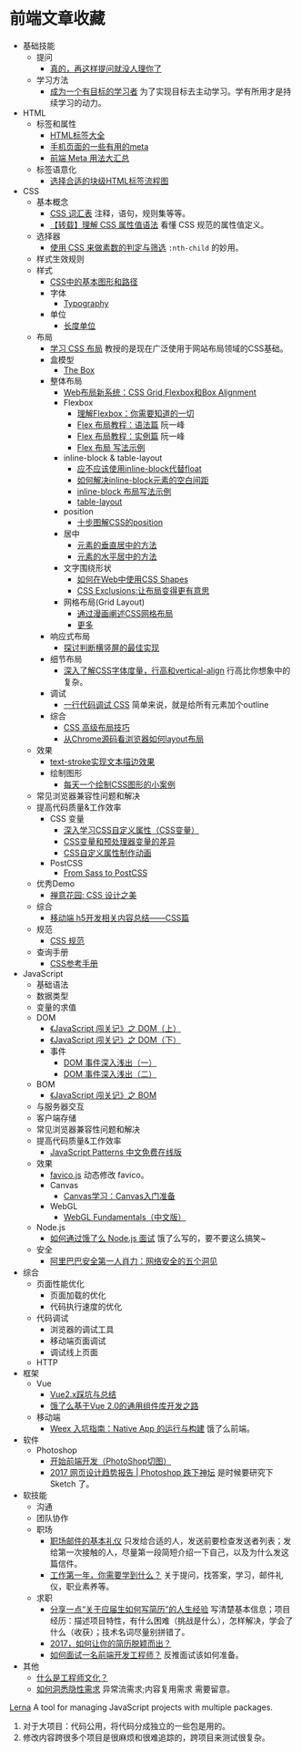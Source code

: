 # 前端文章收藏
* 基础技能
  * 提问
    * [真的，再这样提问就没人理你了](http://mp.weixin.qq.com/s/oFHMnwR7LvJjQsjF7SiJng)
  * 学习方法
    * [成为一个有目标的学习者](https://daimajia.com/2017/02/25/you-need-a-goal/) 为了实现目标去主动学习。学有所用才是持续学习的动力。
* HTML
  * 标签和属性
    * [HTML标签大全](http://www.jianshu.com/p/0676fe569396)
    * [手机页面的一些有用的meta](http://www.jianshu.com/p/a7943a969a19)
    * [前端 Meta 用法大汇总](http://www.jianshu.com/p/850d2a209ba8)
  * 标签语意化
    * [选择合适的块级HTML标签流程图](http://www.jianshu.com/p/c6dd30081358)
* CSS
  * 基本概念
    * [CSS 词汇表](http://yisibl.github.io/css-vocabulary/) 注释，语句，规则集等等。
    * [【转载】理解 CSS 属性值语法](https://www.w3cplus.com/css/understanding-the-css-property-value-syntax.html) 看懂 CSS 规范的属性值定义。
  * 选择器
    * [使用 CSS 来做素数的判定与筛选](https://zhuanlan.zhihu.com/p/24718254?hmsr=toutiao.io) `:nth-child` 的妙用。
  * 样式生效规则
  * 样式
    * [CSS中的基本图形和路径](https://www.w3cplus.com/css/basic-shapes-path.html)
    * 字体
      * [Typography](http://adamschwartz.co/magic-of-css/chapters/5-typography/)
    * 单位
      * [长度单位](https://www.w3cplus.com/blog/tags/333.html)
  * 布局
    * [学习 CSS 布局](http://zh.learnlayout.com/) 教授的是现在广泛使用于网站布局领域的CSS基础。
    * 盒模型
      * [The Box](http://adamschwartz.co/magic-of-css/chapters/1-the-box/)
    * 整体布局
      * [Web布局新系统：CSS Grid,Flexbox和Box Alignment](https://www.w3cplus.com/css/css-grids-flexbox-and-box-alignment-our-new-system-for-web-layout.html)
      * Flexbox
        * [理解Flexbox：你需要知道的一切](https://www.w3cplus.com/css3/understanding-flexbox-everything-you-need-to-know.html)
        * [Flex 布局教程：语法篇](http://www.ruanyifeng.com/blog/2015/07/flex-grammar.html) 阮一峰
        * [Flex 布局教程：实例篇](http://www.ruanyifeng.com/blog/2015/07/flex-examples.html) 阮一峰
        * [Flex 布局 写法示例](http://www.jianshu.com/p/32cc837bd47e)
      * inline-block & table-layout
        * [应不应该使用inline-block代替float](https://www.w3cplus.com/css/inline-blocks.html)
        * [如何解决inline-block元素的空白间距](https://www.w3cplus.com/css/fighting-the-space-between-inline-block-elements)
        * [inline-block 布局写法示例](http://www.jianshu.com/p/eaa1578eddb2)
        * [table-layout](http://adamschwartz.co/magic-of-css/chapters/3-tables/)
      * position
        * [十步图解CSS的position](http://cdn1.w3cplus.com/blog/229.html)
      * 居中
        * [元素的垂直居中的方法](http://www.jianshu.com/p/b3de6c5ec834)
        * [元素的水平居中的方法](http://www.jianshu.com/p/ada0ce755d7e)
      * 文字围绕形状
        * [如何在Web中使用CSS Shapes](https://www.w3cplus.com/css3/how-to-use-css-shapes-in-your-web-design.html)
        * [CSS Exclusions:让布局变得更有意思](https://www.w3cplus.com/css/css-exclusions.html)
      * 网格布局(Grid Layout)
        * [通过漫画阐述CSS网格布局](https://www.w3cplus.com/css/css-grid-layout-and-comics-as-explained-by-barry-the-cat.html)
        * [更多](https://www.w3cplus.com/blog/tags/355.html)
    * 响应式布局
      * [探讨判断横竖屏的最佳实现](http://web.jobbole.com/90465/)
    * 细节布局
      * [深入了解CSS字体度量，行高和vertical-align](http://www.w3cplus.com/css/css-font-metrics-line-height-and-vertical-align.html) 行高比你想象中的复杂。
    * 调试
      * [一行代码调试 CSS](https://github.com/ccforward/cc/issues/3)  简单来说，就是给所有元素加个outline
    * 综合
      * [CSS 高级布局技巧](https://github.com/sorrycc/blog/issues/14)
      * [从Chrome源码看浏览器如何layout布局](https://zhuanlan.zhihu.com/p/25445527)
  * 效果
    * [text-stroke实现文本描边效果](https://www.w3cplus.com/css3/text-stroke.html)
    * 绘制图形
      * [每天一个绘制CSS图形的小案例](https://github.com/sashatran/100-days-of-code/blob/master/log.md)
  * 常见浏览器兼容性问题和解决
  * 提高代码质量&工作效率
    * CSS 变量
      * [深入学习CSS自定义属性（CSS变量）](https://www.w3cplus.com/css3/css-properties-in-depth.html)
      * [CSS变量和预处理器变量的差异](https://www.w3cplus.com/css/difference-between-types-of-css-variables.html)
      * [CSS自定义属性制作动画](https://www.w3cplus.com/css3/create-animation-with-css-variables.html)
    * PostCSS
      * [From Sass to PostCSS](https://tylergaw.com/articles/sass-to-postcss)
  * 优秀Demo
    * [ 禅意花园: CSS 设计之美](http://www.csszengarden.com/tr/zh-cn/)
  * 综合
    * [移动端 h5开发相关内容总结——CSS篇](http://mp.weixin.qq.com/s/Nho2DHj-Y59j2F62vpN9jQ)
  * 规范
    * [CSS 规范](https://www.w3.org/Style/CSS/specs.en.html)
  * 查询手册
    * [CSS参考手册](http://css.doyoe.com/)
* JavaScript
  * 基础语法
  * 数据类型
  * 变量的求值
  * DOM
    * [《JavaScript 闯关记》之 DOM（上）](https://segmentfault.com/a/1190000007493449)
    * [《JavaScript 闯关记》之 DOM（下）](https://segmentfault.com/a/1190000007566278)
    * 事件
      * [DOM 事件深入浅出（一）](http://www.jianshu.com/p/8c41a302bb17)
      * [DOM 事件深入浅出（二）](http://www.jianshu.com/p/3c2e465480be)
  * BOM
    * [《JavaScript 闯关记》之 BOM](https://segmentfault.com/a/1190000007410524)
  * 与服务器交互
  * 客户端存储
  * 常见浏览器兼容性问题和解决
  * 提高代码质量&工作效率
    * [JavaScript Patterns 中文免费在线版](https://github.com/jayli/javascript-patterns)
  * 效果
    * [favico.js](http://lab.ejci.net/favico.js/) 动态修改 favico。
    * Canvas
      * [Canvas学习：Canvas入门准备](https://www.w3cplus.com/canvas/introduction-to-prepare.html)
    * WebGL
      * [WebGL Fundamentals（中文版）](https://github.com/W3cplus/webgl-fundamentals-zh)
  * Node.js
    * [如何通过饿了么 Node.js 面试](https://github.com/ElemeFE/node-interview/blob/master/README.md) 饿了么写的，要不要这么搞笑~
  * 安全
    * [阿里巴巴安全第一人肖力：网络安全的五个洞见](http://m.leiphone.com/news/201702/4NzX5SLlEv5kUqLG.html)
* 综合
  * 页面性能优化
    * 页面加载的优化
    * 代码执行速度的优化
  * 代码调试
    * 浏览器的调试工具
    * 移动端页面调试
    * 调试线上页面
  * HTTP
* 框架
  * Vue
    * [Vue2.x踩坑与总结](http://mrzhang123.github.io/2017/02/07/vue2)
    * [饿了么基于Vue 2.0的通用组件库开发之路](http://mp.weixin.qq.com/s?__biz=MzIwNjQwMzUwMQ==&mid=2247484467&idx=1&sn=8643c5945adb151db9c6fe757cd6adfa&chksm=972366f1a054efe733e01069b2adb81d453a2c30bbc5329c77948e8160090294bf14918381a1#rd)
  * 移动端
    * [Weex 入坑指南：Native App 的运行与构建](https://zhuanlan.zhihu.com/p/25289806) 饿了么前端。
* 软件
  * Photoshop
    * [开始前端开发（PhotoShop切图）](http://www.jianshu.com/p/69b74b84e687)
    * [2017 网页设计趋势报告 | Photoshop 跌下神坛](https://zhuanlan.zhihu.com/p/25407972) 是时候要研究下 Sketch 了。
* 软技能
  * 沟通
  * 团队协作
  * 职场
    * [职场邮件的基本礼仪](http://mp.weixin.qq.com/s/rD4XbHpgerPCYJErBxAD7w) 只发给合适的人，发送前要检查发送者列表；发给第一次接触的人，尽量第一段简短介绍一下自己，以及为什么发这篇信件。
    * [工作第一年，你需要学到什么？](http://mp.weixin.qq.com/s/XlRFuquBH1tBNiX8Mnky_g) 关于提问，找答案，学习，邮件礼仪，职业素养等。
  * 求职
    * [分享一点“关于应届生如何写简历”的人生经验](http://weibo.com/ttarticle/p/show?id=2309404080297791597267) 写清楚基本信息；项目经历：描述项目特性，有什么困难（挑战是什么），怎样解决，学会了什么（收获）；技术名词尽量别拼错了。
    * [2017，如何让你的简历脱颖而出？](http://mp.weixin.qq.com/s/rs-tgkYvAKOpIZtGi5JPew)
    * [如何面试一名前端开发工程师？](http://www.html-js.com/article/2961?from=timeline&isappinstalled=0) 反推面试该如何准备。
* 其他
  * [什么是工程师文化？](http://coolshell.cn/articles/17497.html?from=timeline&isappinstalled=0)
  * [如何洞悉隐性需求](http://mp.weixin.qq.com/s/rH-W9bNQ2XjCSyVxnI1UIQ) 异常流需求;内容复用需求 需要留意。


[Lerna](https://lernajs.io/) A tool for managing JavaScript projects with multiple packages.

1. 对于大项目：代码公用，将代码分成独立的一些包是用的。
1. 修改内容跨很多个项目是很麻烦和很难追踪的，跨项目来测试很复杂。


